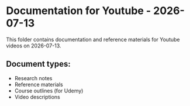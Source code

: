 # Documentation for Youtube - 2026-07-13

This folder contains documentation and reference materials for Youtube videos on 2026-07-13.

## Document types:
- Research notes
- Reference materials
- Course outlines (for Udemy)
- Video descriptions
